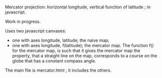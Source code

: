 
Mercator projection: horizontal longitude, vertical function of latitude ; in javascript.

Work in progress.

Uses two javascript canvases:
- one with axes longitude, latitude; the naive map;
- one with axes longitude, f(latitude); the mercator map.
The function f() for the mercator map, is such that it gives the mercator map the property,
that a straight line on the map, corresponds to a course on the globe that has a constant compass angle.

The main file is mercator.html ; it includes the others.
